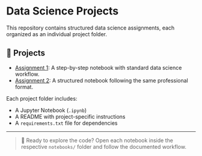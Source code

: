 # Data Science Projects

This repository contains structured data science assignments, each organized as an individual project folder.

## 📁 Projects

- [Assignment 1](./assignment-1): A step-by-step notebook with standard data science workflow.
- [Assignment 2](./assignment-2): A structured notebook following the same professional format.

Each project folder includes:
- A Jupyter Notebook (`.ipynb`)
- A README with project-specific instructions
- A `requirements.txt` file for dependencies

---

> 🚀 Ready to explore the code? Open each notebook inside the respective `notebooks/` folder and follow the documented workflow.
